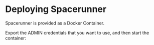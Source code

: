 # Deploying Spacerunner

Spacerunner is provided as a Docker Container.

Export the ADMIN credentials that you want to use, and then start the container:


